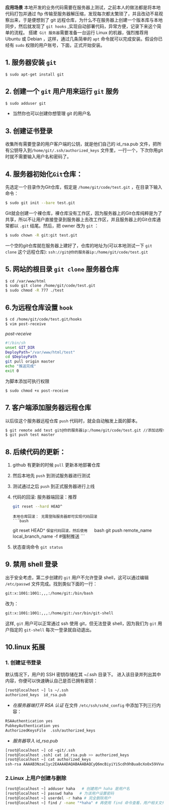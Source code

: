 **应用场景**
本地开发的业务代码需要在服务器上测试，之前本人的做法都是将本地代码打包并通过 ftp 传输至服务器解压缩，发现每次都太繁琐了，并且改动不易观察出来，于是便想到了 git 远程仓库，为什么不在服务器上创建一个版本库与本地同步，然后就发现了 `git hooks` ,实现自动部署代码，异常方便，记录下来这个简单的流程。
搭建` Git 服务器`需要准备一台运行 Linux 的机器，强烈推荐用 Ubuntu 或 Debian ，这样，通过几条简单的 `apt` 命令就可以完成安装。假设你已经有 `sudo` 权限的用户账号，下面，正式开始安装。

## 1. 服务器安装 `git` 
```bash
$ sudo apt-get install git
```
## 2. 创建一个 `git` 用户用来运行 `git` 服务
```bash
$ sudo adduser git
```
- 当然你也可以创建你想管理 git 的用户名
## 3. 创建证书登录
收集所有需要登录的用户客户端的公钥，就是他们自己的 id_rsa.pub 文件，把所有公钥导入到`/home/git/.ssh/authorized_keys`  文件里，一行一个，下次你用git时就不需要输入用户名和密码了。
## 4. 服务器初始化`Git`仓库：
先选定一个目录作为Git仓库，假定是 `/home/git/code/test.git` ，在目录下输入命令：
```bash
$ sudo git init --bare test.git
```
Git就会创建一个裸仓库，裸仓库没有工作区，因为服务器上的Git仓库纯粹是为了共享，所以不让用户直接登录到服务器上去改工作区，并且服务器上的Git仓库通常都以 `.git` 结尾。然后，把 owner 改为 `git` ：
```bash
$ sudo chown -R git:git test.git
```
一个空的git仓库就在服务器上建好了，仓库的地址为(可以本地测试一下 `git clone` 这个远程仓库):
 `ssh://git@你的服务器ip:/home/git/code/test.git`
## 5. 网站的根目录 `git clone` 服务器仓库
```bash
$ cd /var/www/html
$ sudo git clone /home/git/code/test.git
$ sudo chmod -R 777 ./test
```
## 6.为远程仓库设置 `hook` 
```bash
$ cd /home/git/code/test.git/hooks
$ vim post-receive 
```
*post-receive*
```bash
#!/bin/sh
unset GIT_DIR
DeployPath="/var/www/html/test"
cd $DeployPath
git pull origin master
echo "推送完成"
exit 0
```
为脚本添加可执行权限
```bash
$ sudo chmod +x post-receive
```
## 7. 客户端添加服务器远程仓库
以后往这个服务器远程仓库 `push` 代码时，就会自动触发上面的脚本。
```bash
$ git remote add test git@你的服务器ip:/home/git/code/test.git //添加远程仓库并命名为 test
$ git push test master
```
## 8. 后续代码的更新：
 1. github 有更新的时候 `pull` 更新本地部署仓库

 2. 然后本地先 `push` 到测试服务器进行测试

 3. 测试通过之后 `push` 到正式服务器进行上线

 4. 代码的回滚:
       服务器端回滚：推荐 
       ```bash
       git reset --hard HEAD^
       ```
        本地仓库回滚： 无需登陆服务器即可实现代码回滚
        ```bash
       git reset HEAD^
        ```
        保留代码回滚，然后使用   
        ```bash
       git push remote_name local_branch_name -f #强制推送
        ```
5. 状态查询命令 `git status`
## 9. 禁用 shell 登录
出于安全考虑，第二步创建的 `git` 用户不允许登录 shell，这可以通过编辑 `/etc/passwd` 文件完成。找到类似下面的一行：
```bash
git:x:1001:1001:,,,:/home/git:/bin/bash
```
改为：
```bash
git:x:1001:1001:,,,:/home/git:/usr/bin/git-shell
```
这样, `git` 用户可以正常通过 ssh 使用 git，但无法登录 shell，因为我们为 `git` 用户指定的 `git-shell` 每次一登录就自动退出。
## 10.linux 拓展
### 1. 创建证书登录
默认情况下，用户的 SSH 密钥存储在其 ~/.ssh 目录下。 进入该目录并列出其中内容，你便可以快速确认自己是否已拥有密钥：
```bash
[root@localhost ~] ls ~/.ssh
authorized_keys  id_rsa.pub
```
- *在服务器端打开 RSA 认证*
在文件 `/etc/ssh/sshd_config` 中添加下列三行内容：
```bash
RSAAuthentication yes
PubkeyAuthentication yes
AuthorizedKeysFile  .ssh/authorized_keys
```
- *服务器导入 id_rsa.pub*
```bash
[root@localhost ~] cd ~git/.ssh
[root@localhost .ssh] cat id_rsa.pub >> authorized_keys
[root@localhost ~] cat authorized_keys
ssh-rsa AAAAB3NzaC1yc2EAAAADAQABAAABAQCyQ6mcBiyiYiScdh9hBua8cXoOx59VVudyAkA+m+Gc+hUF09oKAyf5LlI1RJkbobX90L3afUexqnHT+hka1oaX4Gu7tfHYu7nJyGVPcteebJ14wNec750kUH0sS+f87U+Sb37Ynmh/FCCTUU+m/goimH5oe/gH8uSh3mFBlA+NKcBPRWCx7W44L5MK4YqcbddmjXsp+JAO6tHaYBn3GnLB3UzLbQHX222AGO6nByHNBmRHMXePaIzH76zWiy/OjiciJzRon/riftO+O+qOA9/+ZoB0KzycA0MeEOwqx5iWwRHzx8WrYufC9PZdvlKe/a4KxSG1XA15y69y0dFfl0CL root@localhost.localdomain
```
### 2.Linux 上用户创建与删除
 ```bash
[root@localhost ~] adduser haha   # 创建用户 haha 是用户名
[root@localhost ~] passwd haha   # 为该用户设置密码
[root@localhost ~] userdel -r haha # 完全删除用户
[root@localhost ~] find / -name "*haha" # 再使用 find 命令查看，用户相关文件已经删除。
 ```